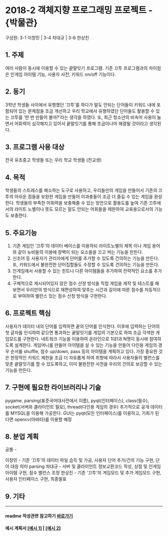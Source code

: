 # 2018-2 객체지향 프로그래밍 프로젝트 - {박물관}
구성원: 3-1 이창민 | 3-4 차대규 | 3-6 한상진

## 1. 주제
여러 사람이 동시에 이용할 수 있는 끝말잇기 프로그램. 기존 끄투 프로그램과의 차이점은 인게임 아이템 기능, 사용자 사전, 키워드 on/off 기능이다.

## 2. 동기
3학년 학생들 사이에서 유행했던 ‘끄투’를 하다가 말도 안되는 단어들이 키워드 내에 포함되어 있는 문제점을 조금 개선하고 우리 학교에서 유행하였던 단어들도 활용할 수 있는 끄투를  ‘한 번 만들어 볼까?’라는 생각을 하였다. 또, 최근 청소년의 비속어 사용이 늘면서 어휘력이 심각해지고 있어서 끝말잇기를 통해 조금이나마 해결될 것이라고 생각된다.

## 3. 프로그램 사용 대상
전국 유초중고 학생들 또는 우리 학교 학생들 (전교생)

## 4. 목적
학생들의 스트레스를 해소하는 도구로 사용하고, 우리들만의 게임을 만들어서 기존의 끄투의 아쉬운 점들을 보완한 게임을 만들어 이과충들이 조금 더 즐길 수 있는 게임을 완성한다. 학생들의 부족한 어휘력을 보충해줄 수 있는 방안으로 활용도를 높여 기존 끄투에서의 라이트 노벨이나 뜻도 모르는 말도 안되는 어휘들을 제한하여 교육용으로서의 기능도 보충한다.


## 5. 주요기능
1. 기존 게임인 ‘끄투’의 데이터 베이스를 이용하되 라이트노벨의 제목 이나 게임 용어와 같이 뉴비들의 이용에 장벽이 되는 요소들을 끄고 켜는 기능을 만든다.
2. 신조어 등 사용자가 관리자에게 단어를 추가할 수 있도록 건의하는 기능을 만든다. 또, 키워드에서 불완전한 단어집합들도 수정할 수 있도록 건의하는 기능을 만든다.
3. 인게임에서 사용할 수 있는 힌트나 다른 아이템들을 추가하여 전략적인 요소를 추가한다.
4. 구체적으로 제시되어있지 않은 점수 산정 방식을 직접 게임을 제작 및 테스트를 해보면서 우리만의 방식으로 재편성하여 맞추는 시간과 길이에 따른 점수를 차등적으로 부여하여 밸런스 있는 점수 산정 방식을 구현한다.

## 6. 프로젝트 핵심
사용자가 데이터 내의 단어를 입력하면 끝의 단어를 인식한다. 이후에 입력하는 단어의 첫 글자를 인식하여 같으면 통과하는 끝말잇기를 게임의 기본으로 하여 조금 각색한 게임모드를 구현한다. 네트워크 기능을 이용하여 온라인으로 1대1과 N명이 동시에 참여하도록 설계한다. 게임머니를 만들어 아이템을 살 수 있는 기능을 만들어 다인용 게임의 경우 순서를 shuffle, 점수 up/down, pass 등의 아이템을 계획하고 있다. 가장 중요한 것은 한정적인 키워드 제한을 조금 더 자유롭게 하여 취향에 따라서 사용자들의 밸런스를 맞춘 끝말잇기를 할 수 있도록하고, 이미 불완전한 사전을 우리의 건의로 보강할 수 있는 기능을 만든다.

## 7. 구현에 필요한 라이브러리나 기술
pygame, parsing(표준국어대사전에서 이름), pyqt(인터페이스), class(필수), socket(서버와 클라이언트 필요), thread(다인용 게임의 경우)
추가적으로 공개 데이터를 MYSQL을 이용해 가공한다. 
GUI는 pyqt(모든 인터페이스)를 이용하고, 기회가 된다면 opencv(아바타)를 이용할 예정

## 8. **분업 계획**
공통 - 

이창민 - 기존 ‘끄투’의 데이터 파일 습득 및 가공, 사용자 단어 추가/건의 기능 구현, 단어 대응 의미 parsing
차대규 - 서버 및 클라이언트 정보교환코드 작성, 상점 및 인게임 아이템 구현, 점수 밸런스 조정
한상진 - 기존 '끄투'의 게임모드 및 추가 게임모드 구현, 사용자 인터페이스 구현, 최종발표

## 9. 기타

<hr>

#### readme 작성관련 참고하기 [바로가기](https://heropy.blog/2017/09/30/markdown/)

#### 예시 계획서 [[예시 1]](https://docs.google.com/document/d/1hcuGhTtmiTUxuBtr3O6ffrSMahKNhEj33woE02V-84U/edit?usp=sharing) | [[예시 2]](https://docs.google.com/document/d/1FmxTZvmrroOW4uZ34Xfyyk9ejrQNx6gtsB6k7zOvHYE/edit?usp=sharing)
